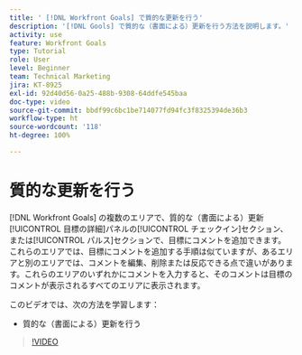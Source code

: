 ```yaml
---
title: ' [!DNL Workfront Goals] で質的な更新を行う'
description: '[!DNL Gools] で質的な（書面による）更新を行う方法を説明します。'
activity: use
feature: Workfront Goals
type: Tutorial
role: User
level: Beginner
team: Technical Marketing
jira: KT-8925
exl-id: 92d40d56-0a25-488b-9308-64ddfe545baa
doc-type: video
source-git-commit: bbdf99c6bc1be714077fd94fc3f8325394de36b3
workflow-type: ht
source-wordcount: '118'
ht-degree: 100%

---
```


# 質的な更新を行う

[!DNL Workfront Goals] の複数のエリアで、質的な（書面による）更新[!UICONTROL 目標の詳細]パネルの[!UICONTROL チェックイン]セクション、または[!UICONTROL パルス]セクションで、目標にコメントを追加できます。これらのエリアでは、目標にコメントを追加する手順は似ていますが、あるエリアと別のエリアでは、コメントを編集、削除または反応できる点で違いがあります。これらのエリアのいずれかにコメントを入力すると、そのコメントは目標のコメントが表示されるすべてのエリアに表示されます。

このビデオでは、次の方法を学習します：

* 質的な（書面による）更新を行う

>[!VIDEO](https://video.tv.adobe.com/v/3415950/?quality=12&learn=on&enablevpops=1&captions=jpn)
